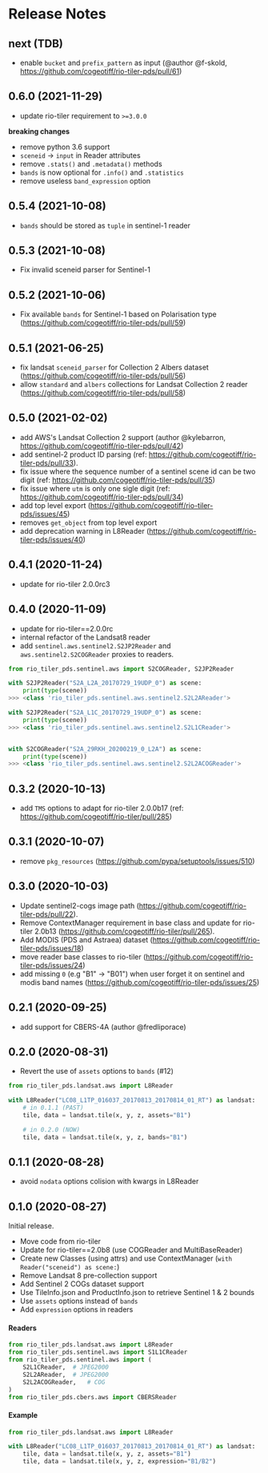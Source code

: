 # Release Notes

## next (TDB)

* enable `bucket` and `prefix_pattern` as input (@author @f-skold, https://github.com/cogeotiff/rio-tiler-pds/pull/61)

## 0.6.0 (2021-11-29)

* update rio-tiler requirement to `>=3.0.0`

**breaking changes**

* remove python 3.6 support
* `sceneid` -> `input` in Reader attributes
* remove `.stats()` and `.metadata()` methods
* `bands` is now optional for `.info()` and `.statistics`
* remove useless `band_expression` option

## 0.5.4 (2021-10-08)

* `bands` should be stored as `tuple` in sentinel-1 reader

## 0.5.3 (2021-10-08)

* Fix invalid sceneid parser for Sentinel-1

## 0.5.2 (2021-10-06)

* Fix available `bands` for Sentinel-1 based on Polarisation type (https://github.com/cogeotiff/rio-tiler-pds/pull/59)

## 0.5.1 (2021-06-25)

* fix landsat `sceneid_parser` for Collection 2 Albers dataset (https://github.com/cogeotiff/rio-tiler-pds/pull/56)
* allow `standard` and `albers` collections for Landsat Collection 2 reader (https://github.com/cogeotiff/rio-tiler-pds/pull/58)

## 0.5.0 (2021-02-02)

* add AWS's Landsat Collection 2 support (author @kylebarron, https://github.com/cogeotiff/rio-tiler-pds/pull/42)
* add sentinel-2 product ID parsing (ref: https://github.com/cogeotiff/rio-tiler-pds/pull/33).
* fix issue where the sequence number of a sentinel scene id can be two digit (ref: https://github.com/cogeotiff/rio-tiler-pds/pull/35)
* fix issue where `utm` is only one sigle digit (ref: https://github.com/cogeotiff/rio-tiler-pds/pull/34)
* add top level export (https://github.com/cogeotiff/rio-tiler-pds/issues/45)
* removes `get_object` from top level export
* add deprecation warning in L8Reader (https://github.com/cogeotiff/rio-tiler-pds/issues/40)

## 0.4.1 (2020-11-24)

* update for rio-tiler 2.0.0rc3

## 0.4.0 (2020-11-09)

* update for rio-tiler==2.0.0rc
* internal refactor of the Landsat8 reader
* add `sentinel.aws.sentinel2.S2JP2Reader` and `aws.sentinel2.S2COGReader` proxies to readers.

```python
from rio_tiler_pds.sentinel.aws import S2COGReader, S2JP2Reader

with S2JP2Reader("S2A_L2A_20170729_19UDP_0") as scene:
    print(type(scene))
>>> <class 'rio_tiler_pds.sentinel.aws.sentinel2.S2L2AReader'>

with S2JP2Reader("S2A_L1C_20170729_19UDP_0") as scene:
    print(type(scene))
>>> <class 'rio_tiler_pds.sentinel.aws.sentinel2.S2L1CReader'>


with S2COGReader("S2A_29RKH_20200219_0_L2A") as scene:
    print(type(scene))
>>> <class 'rio_tiler_pds.sentinel.aws.sentinel2.S2L2ACOGReader'>
```

## 0.3.2 (2020-10-13)

* add `TMS` options to adapt  for rio-tiler 2.0.0b17 (ref: https://github.com/cogeotiff/rio-tiler/pull/285)

## 0.3.1 (2020-10-07)

* remove `pkg_resources` (https://github.com/pypa/setuptools/issues/510)

## 0.3.0 (2020-10-03)

* Update sentinel2-cogs image path (https://github.com/cogeotiff/rio-tiler-pds/pull/22).
* Remove ContextManager requirement in base class and update for rio-tiler 2.0b13 (https://github.com/cogeotiff/rio-tiler/pull/265).
* Add MODIS (PDS and Astraea) dataset (https://github.com/cogeotiff/rio-tiler-pds/issues/18)
* move reader base classes to rio-tiler (https://github.com/cogeotiff/rio-tiler-pds/issues/24)
* add missing `0` (e.g "B1" -> "B01") when user forget it on sentinel and modis band names (https://github.com/cogeotiff/rio-tiler-pds/issues/25)


## 0.2.1 (2020-09-25)

* add support for CBERS-4A (author @fredliporace)

## 0.2.0 (2020-08-31)
* Revert the use of `assets` options to `bands` (#12)

```python
from rio_tiler_pds.landsat.aws import L8Reader

with L8Reader("LC08_L1TP_016037_20170813_20170814_01_RT") as landsat:
    # in 0.1.1 (PAST)
    tile, data = landsat.tile(x, y, z, assets="B1")

    # in 0.2.0 (NOW)
    tile, data = landsat.tile(x, y, z, bands="B1")
```


## 0.1.1 (2020-08-28)

* avoid `nodata` options colision with kwargs in L8Reader

## 0.1.0 (2020-08-27)

Initial release.

* Move code from rio-tiler
* Update for rio-tiler==2.0b8 (use COGReader and MultiBaseReader)
* Create new Classes (using attrs) and use ContextManager (`with Reader("sceneid") as scene:`)
* Remove Landsat 8 pre-collection support
* Add Sentinel 2 COGs dataset support
* Use TileInfo.json and ProductInfo.json to retrieve Sentinel 1 & 2 bounds
* Use `assets` options instead of `bands`
* Add `expression` options in readers

#### Readers
```python
from rio_tiler_pds.landsat.aws import L8Reader
from rio_tiler_pds.sentinel.aws import S1L1CReader
from rio_tiler_pds.sentinel.aws import (
    S2L1CReader,  # JPEG2000
    S2L2AReader,  # JPEG2000
    S2L2ACOGReader,   # COG
)
from rio_tiler_pds.cbers.aws import CBERSReader
```

#### Example
```python
from rio_tiler_pds.landsat.aws import L8Reader

with L8Reader("LC08_L1TP_016037_20170813_20170814_01_RT") as landsat:
    tile, data = landsat.tile(x, y, z, assets="B1")
    tile, data = landsat.tile(x, y, z, expression="B1/B2")
```
